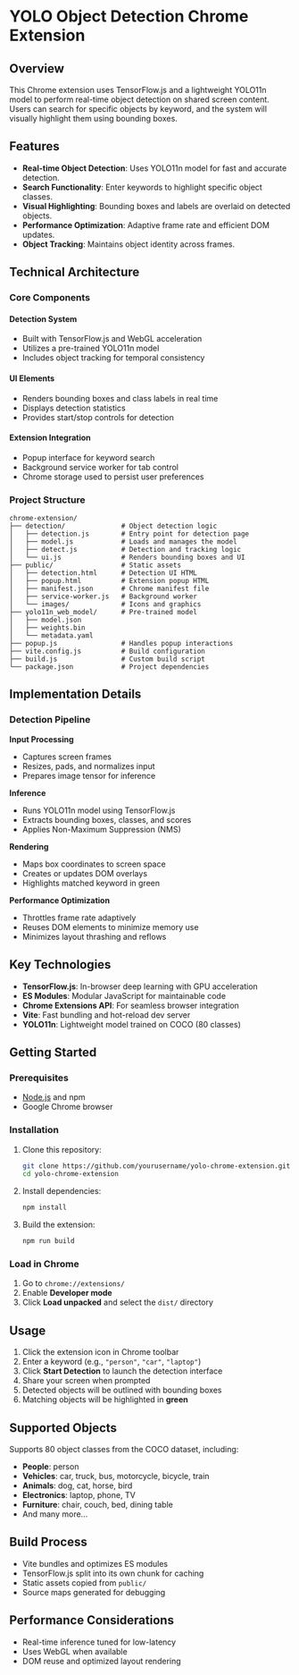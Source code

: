
# YOLO Object Detection Chrome Extension

## Overview
This Chrome extension uses TensorFlow.js and a lightweight YOLO11n model to perform real-time object detection on shared screen content. Users can search for specific objects by keyword, and the system will visually highlight them using bounding boxes.

## Features
- **Real-time Object Detection**: Uses YOLO11n model for fast and accurate detection.
- **Search Functionality**: Enter keywords to highlight specific object classes.
- **Visual Highlighting**: Bounding boxes and labels are overlaid on detected objects.
- **Performance Optimization**: Adaptive frame rate and efficient DOM updates.
- **Object Tracking**: Maintains object identity across frames.

## Technical Architecture

### Core Components

#### Detection System
- Built with TensorFlow.js and WebGL acceleration
- Utilizes a pre-trained YOLO11n model
- Includes object tracking for temporal consistency

#### UI Elements
- Renders bounding boxes and class labels in real time
- Displays detection statistics
- Provides start/stop controls for detection

#### Extension Integration
- Popup interface for keyword search
- Background service worker for tab control
- Chrome storage used to persist user preferences

### Project Structure
```
chrome-extension/
├── detection/              # Object detection logic
│   ├── detection.js        # Entry point for detection page
│   ├── model.js            # Loads and manages the model
│   ├── detect.js           # Detection and tracking logic
│   └── ui.js               # Renders bounding boxes and UI
├── public/                 # Static assets
│   ├── detection.html      # Detection UI HTML
│   ├── popup.html          # Extension popup HTML
│   ├── manifest.json       # Chrome manifest file
│   ├── service-worker.js   # Background worker
│   └── images/             # Icons and graphics
├── yolo11n_web_model/      # Pre-trained model
│   ├── model.json
│   ├── weights.bin
│   └── metadata.yaml
├── popup.js                # Handles popup interactions
├── vite.config.js          # Build configuration
├── build.js                # Custom build script
└── package.json            # Project dependencies
```

## Implementation Details

### Detection Pipeline

**Input Processing**
- Captures screen frames
- Resizes, pads, and normalizes input
- Prepares image tensor for inference

**Inference**
- Runs YOLO11n model using TensorFlow.js
- Extracts bounding boxes, classes, and scores
- Applies Non-Maximum Suppression (NMS)

**Rendering**
- Maps box coordinates to screen space
- Creates or updates DOM overlays
- Highlights matched keyword in green

**Performance Optimization**
- Throttles frame rate adaptively
- Reuses DOM elements to minimize memory use
- Minimizes layout thrashing and reflows

## Key Technologies
- **TensorFlow.js**: In-browser deep learning with GPU acceleration
- **ES Modules**: Modular JavaScript for maintainable code
- **Chrome Extensions API**: For seamless browser integration
- **Vite**: Fast bundling and hot-reload dev server
- **YOLO11n**: Lightweight model trained on COCO (80 classes)

## Getting Started

### Prerequisites
- [Node.js](https://nodejs.org/) and npm
- Google Chrome browser

### Installation
1. Clone this repository:
   ```bash
   git clone https://github.com/yourusername/yolo-chrome-extension.git
   cd yolo-chrome-extension
   ```
2. Install dependencies:
   ```bash
   npm install
   ```
3. Build the extension:
   ```bash
   npm run build
   ```

### Load in Chrome
1. Go to `chrome://extensions/`
2. Enable **Developer mode**
3. Click **Load unpacked** and select the `dist/` directory

## Usage
1. Click the extension icon in Chrome toolbar
2. Enter a keyword (e.g., `"person"`, `"car"`, `"laptop"`)
3. Click **Start Detection** to launch the detection interface
4. Share your screen when prompted
5. Detected objects will be outlined with bounding boxes
6. Matching objects will be highlighted in **green**

## Supported Objects
Supports 80 object classes from the COCO dataset, including:
- **People**: person
- **Vehicles**: car, truck, bus, motorcycle, bicycle, train
- **Animals**: dog, cat, horse, bird
- **Electronics**: laptop, phone, TV
- **Furniture**: chair, couch, bed, dining table
- And many more...

## Build Process
- Vite bundles and optimizes ES modules
- TensorFlow.js split into its own chunk for caching
- Static assets copied from `public/`
- Source maps generated for debugging

## Performance Considerations
- Real-time inference tuned for low-latency
- Uses WebGL when available
- DOM reuse and optimized layout rendering

